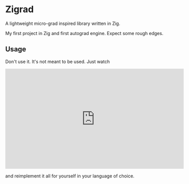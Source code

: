 # Zigrad

A lightweight micro-grad inspired library written in Zig.

My first project in Zig and first autograd engine. Expect some rough edges.

## Usage

Don't use it. It's not meant to be used. Just watch

<iframe width="560" height="315" src="https://www.youtube.com/embed/VMj-3S1tku0?si=vad-v_SFYkp6GoWR" title="YouTube video player" frameborder="0" allow="accelerometer; autoplay; clipboard-write; encrypted-media; gyroscope; picture-in-picture; web-share" referrerpolicy="strict-origin-when-cross-origin" allowfullscreen></iframe>

and reimplement it all for yourself in your language of choice.
